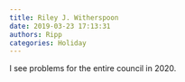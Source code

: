 ```yaml
---
title: Riley J. Witherspoon
date: 2019-03-23 17:13:31
authors: Ripp
categories: Holiday
---
```


 I see problems for the entire council in 2020.